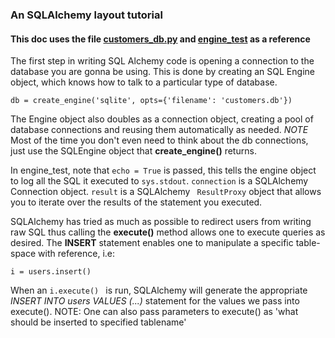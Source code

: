 ### An SQLAlchemy layout tutorial
#### This doc uses the file [customers_db.py](https://github.com/andela-jmuli/learning-python/blob/master/Databases/customers_db.py)  and [engine_test]() as a reference
The first step in writing SQL Alchemy code is opening a connection to the database you are gonna be using. This is done by creating an SQL Engine object, which knows how to talk to a particular type of database.

``` db = create_engine('sqlite', opts={'filename': 'customers.db'}) ```

The Engine object also doubles as a connection object, creating a pool of database connections and reusing them automatically as needed. *NOTE* Most of the time you don't even need to think about the db connections, just use the SQLEngine object that **create_engine()** returns.

In engine_test, note that ``` echo = True ``` is passed,  this tells the engine object to log all the SQL it executed to ``` sys.stdout ```.
``` connection ``` is a SQLAlchemy Connection object. ``` result ``` is a SQLAlchemy ``` ResultProxy``` object that allows you to iterate over the results of the statement you executed.

SQLAlchemy has tried as much as possible to redirect users from writing raw SQL thus calling the **execute()** method allows one to execute queries as desired. The **INSERT** statement enables one to manipulate a specific table-space with reference, i.e:

```i = users.insert() ```

When an ```i.execute() ``` is run, SQLAlchemy will generate the appropriate *INSERT INTO users VALUES (...)* statement for the values we pass into execute().
NOTE: One can also pass parameters to execute() as 'what should be inserted to specified tablename'
